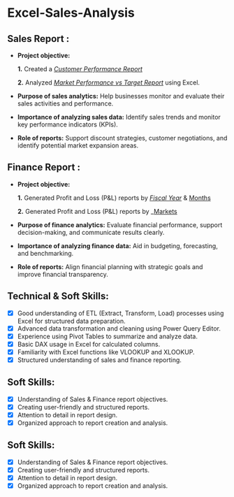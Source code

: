 # Excel-Sales-Analysis

## Sales Report :

- **Project objective:** 

    **1.** Created a _[Customer Performance Report](https://github.com/AbhishekBillar/Excel-Sales-Analysis/blob/main/Customer_Performance_Report.pdf)_ 

    **2.** Analyzed _[Market Performance vs Target Report](https://github.com/AbhishekBillar/Excel-Sales-Analysis/blob/main/Market_Performance_vs_Target_Report.pdf)_ using Excel.

- **Purpose of sales analytics:** Help businesses monitor and evaluate their sales activities and performance.

- **Importance of analyzing sales data:** Identify sales trends and monitor key performance indicators (KPIs).

- **Role of reports:** Support discount strategies, customer negotiations, and identify potential market expansion areas.


## Finance Report :

- **Project objective:** 

    **1.** Generated Profit and Loss (P&L) reports by _[Fiscal Year](https://github.com/AbhishekBillar/Excel-Sales-Analysis/blob/main/P%26L%20Statement%20by%20Fiscal%20Year.pdf)_ & [Months](https://github.com/AbhishekBillar/Excel-Sales-Analysis/blob/main/P%26L%20Statement%20by%20Months.pdf)

   **2.** Generated Profit and Loss (P&L) reports by _[Markets](https://github.com/AbhishekBillar/Excel-Sales-Analysis/blob/main/P%26L%20Statement%20by%20Markets.pdf)
- **Purpose of finance analytics:** Evaluate financial performance, support decision-making, and communicate results clearly.

- **Importance of analyzing finance data:** Aid in budgeting, forecasting, and benchmarking.

- **Role of reports:** Align financial planning with strategic goals and improve financial transparency.


## Technical & Soft Skills:
- [x] Good understanding of ETL (Extract, Transform, Load) processes using Excel for structured data preparation.
- [x] Advanced data transformation and cleaning using Power Query Editor.
- [x] Experience using Pivot Tables to summarize and analyze data.
- [x] Basic DAX usage in Excel for calculated columns.
- [x] Familiarity with Excel functions like VLOOKUP and XLOOKUP.
- [x] Structured understanding of sales and finance reporting.

## Soft Skills:
- [x] Understanding of Sales & Finance report objectives.
- [x] Creating user-friendly and structured reports.
- [x] Attention to detail in report design.
- [x] Organized approach to report creation and analysis.

## Soft Skills:
- [x] Understanding of Sales & Finance report objectives.
- [x] Creating user-friendly and structured reports.
- [x] Attention to detail in report design.
- [x] Organized approach to report creation and analysis.
